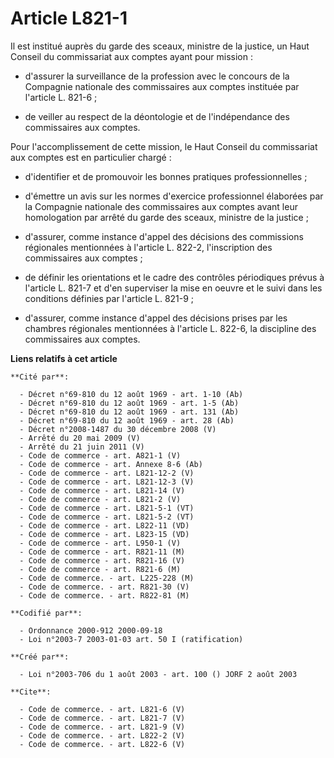 # Article L821-1

Il est institué auprès du garde des sceaux, ministre de la justice, un Haut Conseil du commissariat aux comptes ayant pour
mission :

- d'assurer la surveillance de la profession avec le concours de la Compagnie nationale des commissaires aux comptes
instituée par l'article L. 821-6 ;

- de veiller au respect de la déontologie et de l'indépendance des commissaires aux comptes.

Pour l'accomplissement de cette mission, le Haut Conseil du commissariat aux comptes est en particulier chargé :

- d'identifier et de promouvoir les bonnes pratiques professionnelles ;

- d'émettre un avis sur les normes d'exercice professionnel élaborées par la Compagnie nationale des commissaires aux comptes
avant leur homologation par arrêté du garde des sceaux, ministre de la justice ;

- d'assurer, comme instance d'appel des décisions des commissions régionales mentionnées à l'article L. 822-2, l'inscription
des commissaires aux comptes ;

- de définir les orientations et le cadre des contrôles périodiques prévus à l'article L. 821-7 et d'en superviser la mise en
oeuvre et le suivi dans les conditions définies par l'article L. 821-9 ;

- d'assurer, comme instance d'appel des décisions prises par les chambres régionales mentionnées à l'article L. 822-6, la
discipline des commissaires aux comptes.

**Liens relatifs à cet article**

	**Cité par**:

	  - Décret n°69-810 du 12 août 1969 - art. 1-10 (Ab)
	  - Décret n°69-810 du 12 août 1969 - art. 1-5 (Ab)
	  - Décret n°69-810 du 12 août 1969 - art. 131 (Ab)
	  - Décret n°69-810 du 12 août 1969 - art. 28 (Ab)
	  - Décret n°2008-1487 du 30 décembre 2008 (V)
	  - Arrêté du 20 mai 2009 (V)
	  - Arrêté du 21 juin 2011 (V)
	  - Code de commerce - art. A821-1 (V)
	  - Code de commerce - art. Annexe 8-6 (Ab)
	  - Code de commerce - art. L821-12-2 (V)
	  - Code de commerce - art. L821-12-3 (V)
	  - Code de commerce - art. L821-14 (V)
	  - Code de commerce - art. L821-2 (V)
	  - Code de commerce - art. L821-5-1 (VT)
	  - Code de commerce - art. L821-5-2 (VT)
	  - Code de commerce - art. L822-11 (VD)
	  - Code de commerce - art. L823-15 (VD)
	  - Code de commerce - art. L950-1 (V)
	  - Code de commerce - art. R821-11 (M)
	  - Code de commerce - art. R821-16 (V)
	  - Code de commerce - art. R821-6 (M)
	  - Code de commerce. - art. L225-228 (M)
	  - Code de commerce. - art. R821-30 (V)
	  - Code de commerce. - art. R822-81 (M)

	**Codifié par**:

	  - Ordonnance 2000-912 2000-09-18
	  - Loi n°2003-7 2003-01-03 art. 50 I (ratification)

	**Créé par**:

	  - Loi n°2003-706 du 1 août 2003 - art. 100 () JORF 2 août 2003

	**Cite**:

	  - Code de commerce. - art. L821-6 (V)
	  - Code de commerce. - art. L821-7 (V)
	  - Code de commerce. - art. L821-9 (V)
	  - Code de commerce. - art. L822-2 (V)
	  - Code de commerce. - art. L822-6 (V)

